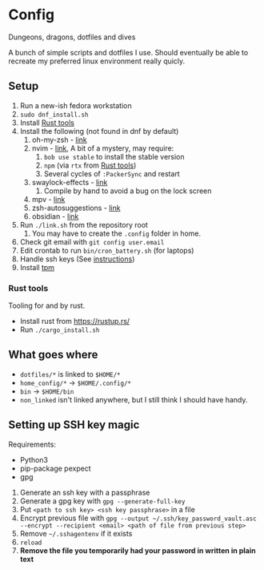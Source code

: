 # Config

Dungeons, dragons, dotfiles and dives

A bunch of simple scripts and dotfiles I use. Should eventually be able to recreate my preferred linux environment really quicly.

## Setup

1. Run a new-ish fedora workstation
2. `sudo dnf_install.sh`
3. Install [Rust tools](#rust-tools)
4. Install the following (not found in dnf by default)
   1. oh-my-zsh - [link](https://ohmyz.sh/)
   2. nvim - [link](https://github.com/neovim/neovim), A bit of a mystery, may require:
      1. `bob use stable` to install the stable version
      2. `npm` (via `rtx` from [Rust tools](#rust-tools))
      3. Several cycles of `:PackerSync` and restart
   3. swaylock-effects - [link](https://github.com/mortie/swaylock-effects)
      1. Compile by hand to avoid a bug on the lock screen
   4. mpv - [link](https://forums.fedoraforum.org/showthread.php?324163-install-mpv-player-on-fedora32&p=1835826#post1835826)
   5. zsh-autosuggestions - [link](https://github.com/zsh-users/zsh-autosuggestions/blob/master/INSTALL.md#oh-my-zsh)
   6. obsidian - [link](https://obsidian.md/download)
5. Run `./link.sh` from the repository root
   1. You may have to create the `.config` folder in home.
6. Check git email with `git config user.email`
7. Edit crontab to run `bin/cron_battery.sh` (for laptops)
8. Handle ssh keys (See [instructions](#setting-up-ssh-key-magic))
9. Install [tpm](https://github.com/tmux-plugins/tpm)

### Rust tools

Tooling for and by rust.

- Install rust from https://rustup.rs/
- Run `./cargo_install.sh`

## What goes where

- `dotfiles/*` is linked to `$HOME/*`
- `home_config/*` -> `$HOME/.config/*`
- `bin` -> `$HOME/bin`
- `non_linked` isn't linked anywhere, but I still think I should have handy.

## Setting up SSH key magic

Requirements:

- Python3
- pip-package pexpect
- gpg

1. Generate an ssh key with a passphrase
2. Generate a gpg key with `gpg --generate-full-key`
3. Put `<path to ssh key> <ssh key passphrase>` in a file
4. Encrypt previous file with `gpg --output ~/.ssh/key_password_vault.asc --encrypt --recipient <email> <path of file from previous step>`
5. Remove `~/.sshagentenv` if it exists
6. `reload`
7. **Remove the file you temporarily had your password in written in plain text**
